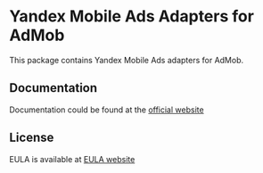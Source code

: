 # Yandex Mobile Ads Adapters for AdMob 
This package contains Yandex Mobile Ads adapters for AdMob.

## Documentation
Documentation could be found at the [official website][DOCUMENTATION]

## License
EULA is available at [EULA website][LICENSE] 

[DOCUMENTATION]: https://yandex.com/dev/mobile-ads/doc/ios/quick-start/ios-ads-component.html
[LICENSE]: https://yandex.com/legal/mobileads_sdk_agreement/
